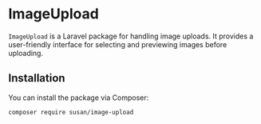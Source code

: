 # ImageUpload

`ImageUpload` is a Laravel package for handling image uploads. It provides a user-friendly interface for selecting and previewing images before uploading.

## Installation

You can install the package via Composer:

```sh
composer require susan/image-upload
